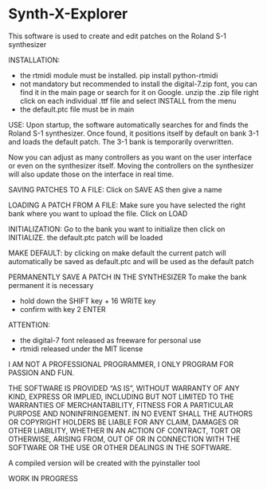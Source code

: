 # Synth-X-Explorer
This software is used to create and edit patches on the Roland S-1 synthesizer

INSTALLATION:
- the rtmidi module must be installed.
pip install python-rtmidi
- not mandatory but recommended to install the digital-7.zip font, you can find it in the main page or search for it on Google.
unzip the .zip file
right click on each individual .ttf file
and select INSTALL from the menu
- the default.ptc file must be in main

USE:
Upon startup, the software automatically searches for and finds the Roland S-1 synthesizer.
Once found, it positions itself by default on bank 3-1 and loads the default patch. The 3-1 bank is temporarily overwritten.

Now you can adjust as many controllers as you want on the user interface or even on the synthesizer itself.
Moving the controllers on the synthesizer will also update those on the interface in real time.

SAVING PATCHES TO A FILE:
Click on SAVE AS then give a name

LOADING A PATCH FROM A FILE:
Make sure you have selected the right bank where you want to upload the file.
Click on LOAD

INITIALIZATION:
Go to the bank you want to initialize then click on INITIALIZE. the default.ptc patch will be loaded

MAKE DEFAULT:
by clicking on make default the current patch will automatically be saved as default.ptc and will be used as the default patch

PERMANENTLY SAVE A PATCH IN THE SYNTHESIZER
To make the bank permanent it is necessary
- hold down the SHIFT key + 16 WRITE key
- confirm with key 2 ENTER

ATTENTION:
- the digital-7 font released as freeware for personal use
- rtmidi released under the MIT license

I AM NOT A PROFESSIONAL PROGRAMMER, I ONLY PROGRAM FOR PASSION AND FUN.

THE SOFTWARE IS PROVIDED “AS IS”, WITHOUT WARRANTY OF ANY KIND, EXPRESS OR IMPLIED, INCLUDING BUT NOT LIMITED TO THE WARRANTIES OF MERCHANTABILITY, FITNESS FOR A PARTICULAR PURPOSE AND NONINFRINGEMENT. IN NO EVENT SHALL THE AUTHORS OR COPYRIGHT HOLDERS BE LIABLE FOR ANY CLAIM, DAMAGES OR OTHER LIABILITY, WHETHER IN AN ACTION OF CONTRACT, TORT OR OTHERWISE, ARISING FROM, OUT OF OR IN CONNECTION WITH THE SOFTWARE OR THE USE OR OTHER DEALINGS IN THE SOFTWARE.

A compiled version will be created with the pyinstaller tool


WORK IN PROGRESS
